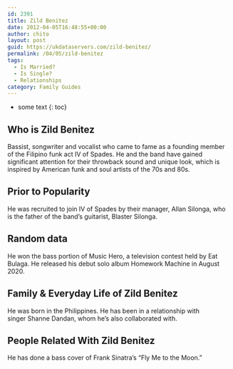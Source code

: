```yaml
---
id: 2391
title: Zild Benitez
date: 2012-04-05T16:48:55+00:00
author: chito
layout: post
guid: https://ukdataservers.com/zild-benitez/
permalink: /04/05/zild-benitez
tags:
  - Is Married?
  - Is Single?
  - Relationships
category: Family Guides
---
```


* some text
{: toc}
          
          
## Who is  Zild Benitez
                  
                  
                  
Bassist, songwriter and vocalist who came to fame as a founding member of the Filipino funk act IV of Spades. He and the band have gained significant attention for their throwback sound and unique look, which is inspired by American funk and soul artists of the 70s and 80s.  
                  
                
                
                
## Prior to Popularity 
                  
                  
                  
He was recruited to join IV of Spades by their manager, Allan Silonga, who is the father of the band&#8217;s guitarist, Blaster Silonga. 
                  
                
                
                
## Random data 
                  
                  
                  
He won the bass portion of Music Hero, a television contest held by Eat Bulaga. He released his debut solo album Homework Machine in August 2020.
                  
                
                
                
## Family & Everyday Life of Zild Benitez
                  
                  
                  
He was born in the Philippines. He has been in a relationship with singer Shanne Dandan, whom he&#8217;s also collaborated with.
                  
                
                
                
## People Related With  Zild Benitez
                  
                  
                  
He has done a bass cover of Frank Sinatra&#8217;s &#8220;Fly Me to the Moon.&#8221; 
                  
                
              
            
          
          
          
    
    
  
